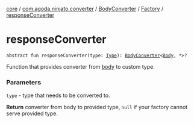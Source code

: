 [core](../../../index.md) / [com.agoda.ninjato.converter](../../index.md) / [BodyConverter](../index.md) / [Factory](index.md) / [responseConverter](./response-converter.md)

# responseConverter

`abstract fun responseConverter(type: `[`Type`](http://docs.oracle.com/javase/6/docs/api/java/lang/reflect/Type.html)`): `[`BodyConverter`](../index.md)`<`[`Body`](../../../com.agoda.ninjato.http/-body/index.md)`, *>?`

Function that provides converter from [body](../../../com.agoda.ninjato.http/-body/index.md) to custom type.

### Parameters

`type` - type that needs to be converted to.

**Return**
converter from body to provided type, `null` if your factory cannot serve provided type.

